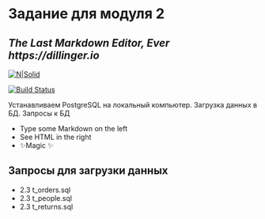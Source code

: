 ﻿# Задание для модуля 2
## _The Last Markdown Editor, Ever https://dillinger.io_

[![N|Solid](https://cldup.com/dTxpPi9lDf.thumb.png)](https://nodesource.com/products/nsolid)

[![Build Status](https://travis-ci.org/joemccann/dillinger.svg?branch=master)](https://travis-ci.org/joemccann/dillinger)

Устанавливаем PostgreSQL на локальный компьютер. Загрузка данных в БД. Запросы к БД

- Type some Markdown on the left
- See HTML in the right
- ✨Magic ✨

## Запросы для загрузки данных

- 2.3 t_orders.sql
- 2.3 t_people.sql
- 2.3 t_returns.sql